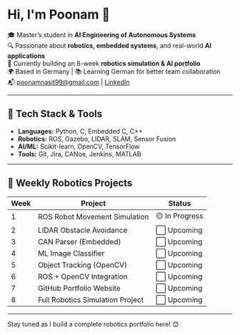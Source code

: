 # Hi, I'm Poonam 👋

🎓 Master’s student in **AI Engineering of Autonomous Systems**  
🔍 Passionate about **robotics, embedded systems**, and real-world **AI applications**  
🤖 Currently building an 8-week **robotics simulation & AI portfolio**  
🌍 Based in Germany | 📚 Learning German for better team collaboration  
📬 poonamnasit99@gmail.com | [LinkedIn](https://www.linkedin.com/in/nasitpoonam1999)

---

## 🔧 Tech Stack & Tools
- **Languages:** Python, C, Embedded C, C++
- **Robotics:** ROS, Gazebo, LIDAR, SLAM, Sensor Fusion
- **AI/ML:** Scikit-learn, OpenCV, TensorFlow
- **Tools:** Git, Jira, CANoe, Jenkins, MATLAB

---

## 🚀 Weekly Robotics Projects
| Week | Project                              | Status |
|------|--------------------------------------|--------|
| 1    | ROS Robot Movement Simulation        | 🟡 In Progress |
| 2    | LIDAR Obstacle Avoidance             | ⬜ Upcoming |
| 3    | CAN Parser (Embedded)                | ⬜ Upcoming |
| 4    | ML Image Classifier                  | ⬜ Upcoming |
| 5    | Object Tracking (OpenCV)             | ⬜ Upcoming |
| 6    | ROS + OpenCV Integration             | ⬜ Upcoming |
| 7    | GitHub Portfolio Website             | ⬜ Upcoming |
| 8    | Full Robotics Simulation Project     | ⬜ Upcoming |

---

Stay tuned as I build a complete robotics portfolio here! 😊
